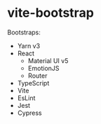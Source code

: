 # vite-bootstrap

Bootstraps:

- Yarn v3
- React
  - Material UI v5
  - EmotionJS
  - Router
- TypeScript
- Vite
- EsLint
- Jest
- Cypress
